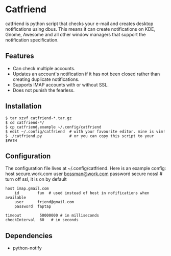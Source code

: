 # Catfriend

catfriend is python script that checks your e-mail and creates desktop notifications using dbus. This means it can create notifications on KDE, Gnome, Awesome and all other window managers that support the notification specification.

## Features
* Can check multiple accounts.
* Updates an account's notification if it has not been closed rather than creating duplicate notifications.
* Supports IMAP accounts with or without SSL.
* Does not punish the fearless.

## Installation
    $ tar xzvf catfriend-*.tar.gz
    $ cd catfriend-*/
    $ cp catfriend.example ~/.config/catfriend
    $ edit ~/.config/catfriend  # with your favourite editor. mine is vim!
    $ ./catfriend.py            # or you can copy this script to your $PATH

## Configuration
The configuration file lives at ~/.config/catfriend. Here is an example config:
    host secure.work.com
        user      bossman@work.com
        password  secure
        nossl # turn off ssl, it is on by default

    host imap.gmail.com
        id        fun  # used instead of host in nofifications when available
        user      friend@gmail.com
        password  faptap

    timeout        50000000 # in milliseconds
    checkInterval  60   # in seconds

## Dependencies
* python-notify
